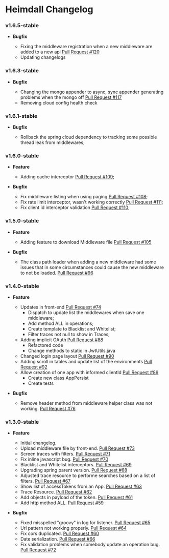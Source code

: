 # Heimdall Changelog

### v1.6.5-stable 
* **Bugfix**

   * Fixing the middleware registration when a new middleware are added to a new api [Pull Request #120](https://github.com/getheimdall/heimdall/pull/120)
   * Updating changelogs

### v1.6.3-stable 
* **Bugfix**

    * Changing the mongo appender to async, sync appender generating problems when the mongo off [Pull Request #117](https://github.com/getheimdall/heimdall/pull/117)
    * Removing cloud config health check 

### v1.6.1-stable
* **Bugfix**
	
    * Rollback the spring cloud dependency to tracking some possible thread leak from middlewares;

### v1.6.0-stable

* **Feature**
    * Adding cache interceptor [Pull Request #109](https://github.com/getheimdall/heimdall/pull/109);
    
* **Bugfix**	

    * Fix middleware listing when using paging [Pull Request #108](https://github.com/getheimdall/heimdall/pull/108); 
    * Fix rate limit interceptor, wasn't working correctly [Pull Request #111](https://github.com/getheimdall/heimdall/pull/111);
    * Fix client id interceptor validation [Pull Request #110](https://github.com/getheimdall/heimdall/pull/110); 

### v1.5.0-stable

* **Feature**

    * Adding feature to download Middleware file [Pull Request #105](https://github.com/getheimdall/heimdall/pull/105)
    
* **Bugfix**

    * The class path loader when adding a new middleware had some issues that in some circumstances could cause the new middleware to not be loaded. [Pull Request #96](https://github.com/getheimdall/heimdall/pull/96)

### v1.4.0-stable

* **Feature**

    * Updates in front-end [Pull Request #74](https://github.com/getheimdall/heimdall/pull/74)
        * Dispatch to update list the middlewares when save one middleware;
        * Add method ALL in operations;
        * Create template to Blacklist and Whitelist;
        *  Filter traces not null to show in Traces;
    * Adding implicit OAuth [Pull Request #88](https://github.com/getheimdall/heimdall/pull/88)
        * Refactored code
        * Change methods to static in JwtUtils.java
    * Changed login page layout [Pull Request #90](https://github.com/getheimdall/heimdall/pull/90)
    * Adding scroll in tables and update list of the environments [Pull Request #92](https://github.com/getheimdall/heimdall/pull/92)
    * Allow creation of one app with informed clientId [Pull Request #89](https://github.com/getheimdall/heimdall/pull/89)
        * Create new class AppPersist
        * Create tests
    
* **Bugfix**

    * Remove header method from middleware helper class was not working. [Pull Request #76](https://github.com/getheimdall/heimdall/pull/76)

### v1.3.0-stable

* **Feature**

    * Initial changelog.
    * Upload middleware file by front-end. [Pull Request #73](https://github.com/getheimdall/heimdall/pull/73)
    * Screen traces with filters. [Pull Request #71](https://github.com/getheimdall/heimdall/pull/71)
    * Fix inline javascript  bug. [Pull Request #70](https://github.com/getheimdall/heimdall/pull/70)
    * Blacklist and Whitelist interceptors. [Pull Request #69](https://github.com/getheimdall/heimdall/pull/69)
    * Upgrading spring parent version. [Pull Request #68](https://github.com/getheimdall/heimdall/pull/68)
    * Adjusted trace resource to performe searches based on a list of filters. [Pull Request #67](https://github.com/getheimdall/heimdall/pull/67)
    * Show list of accessTokens from an App. [Pull Request #63](https://github.com/getheimdall/heimdall/pull/63)
    * Trace Resource. [Pull Request #62](https://github.com/getheimdall/heimdall/pull/62)
    * Add objects in payload of the token. [Pull Request #61](https://github.com/getheimdall/heimdall/pull/61)
    * Add http method ALL. [Pull Request #59](https://github.com/getheimdall/heimdall/pull/59)
    
* **Bugfix**

    * Fixed misspelled "groovy" in log for listener. [Pull Request #65](https://github.com/getheimdall/heimdall/pull/65)
    * Url pattern not working properly. [Pull Request #64](https://github.com/getheimdall/heimdall/pull/64)
    * Fix cors duplicated. [Pull Request #60](https://github.com/getheimdall/heimdall/pull/60)
    * Date serialization. [Pull Request #66](https://github.com/getheimdall/heimdall/pull/66)
    * Fix validation problems when somebody update an operation  bug. [Pull Request #72](https://github.com/getheimdall/heimdall/pull/72)

